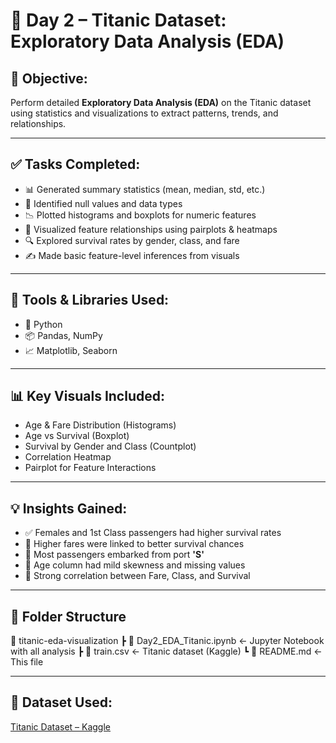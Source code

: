 # 🚢 Day 2 – Titanic Dataset: Exploratory Data Analysis (EDA)

## 📌 Objective:
Perform detailed **Exploratory Data Analysis (EDA)** on the Titanic dataset using statistics and visualizations to extract patterns, trends, and relationships.

---

## ✅ Tasks Completed:
- 📊 Generated summary statistics (mean, median, std, etc.)
- 🧹 Identified null values and data types
- 📉 Plotted histograms and boxplots for numeric features
- 🧠 Visualized feature relationships using pairplots & heatmaps
- 🔍 Explored survival rates by gender, class, and fare
- ✍️ Made basic feature-level inferences from visuals

---

## 🧰 Tools & Libraries Used:
- 🐍 Python
- 📦 Pandas, NumPy
- 📈 Matplotlib, Seaborn

---

## 📊 Key Visuals Included:
- Age & Fare Distribution (Histograms)
- Age vs Survival (Boxplot)
- Survival by Gender and Class (Countplot)
- Correlation Heatmap
- Pairplot for Feature Interactions

---

## 💡 Insights Gained:
- ✅ Females and 1st Class passengers had higher survival rates
- 💸 Higher fares were linked to better survival chances
- 🚢 Most passengers embarked from port **'S'**
- 📏 Age column had mild skewness and missing values
- 🤝 Strong correlation between Fare, Class, and Survival

---

## 📂 Folder Structure

📁 titanic-eda-visualization
 ┣ 📜 Day2_EDA_Titanic.ipynb ← Jupyter Notebook with all analysis
 ┣ 📜 train.csv ← Titanic dataset (Kaggle)
 ┗ 📜 README.md ← This file


---

## 🔗 Dataset Used:
[Titanic Dataset – Kaggle](https://www.kaggle.com/datasets/yasserh/titanic-dataset)
